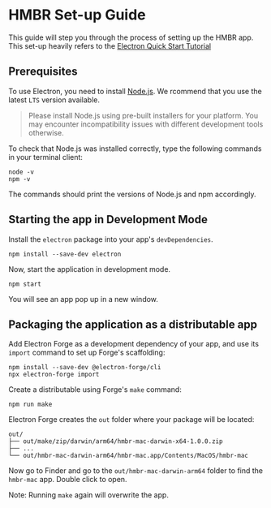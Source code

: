 # HMBR Set-up Guide
This guide will step you through the process of setting up the HMBR app. This set-up heavily refers to the [Electron Quick Start Tutorial](https://www.electronjs.org/docs/latest/tutorial/quick-start)

## Prerequisites
To use Electron, you need to install [Node.js](https://nodejs.org/en/download). We rcommend that you use the latest ```LTS``` version available. 
>Please install Node.js using pre-built installers for your platform. You may encounter incompatibility issues with different development tools otherwise.

To check that Node.js was installed correctly, type the following commands in your terminal client:
```
node -v
npm -v
```
The commands should print the versions of Node.js and npm accordingly.

## Starting the app in Development Mode
Install the ```electron``` package into your app's ```devDependencies```.
```
npm install --save-dev electron
```
Now, start the application in development mode.
```
npm start
```
You will see an app pop up in a new window.

## Packaging the application as a distributable app
Add Electron Forge as a development dependency of your app, and use its ```import``` command to set up Forge's scaffolding:
```
npm install --save-dev @electron-forge/cli
npx electron-forge import
```
Create a distributable using Forge's ```make``` command:
```
npm run make
```
Electron Forge creates the ```out``` folder where your package will be located:
```
out/
├── out/make/zip/darwin/arm64/hmbr-mac-darwin-x64-1.0.0.zip
├── ...
└── out/hmbr-mac-darwin-arm64/hmbr-mac.app/Contents/MacOS/hmbr-mac
```
Now go to Finder and go to the ```out/hmbr-mac-darwin-arm64``` folder to find the ```hmbr-mac``` app. Double click to open.

Note: Running ```make``` again will overwrite the app.
